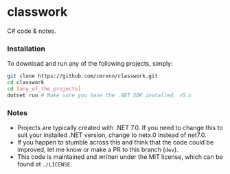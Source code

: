# classwork
C# code &amp; notes.

### Installation
To download and run any of the following projects, simply:
```bash
git clone https://github.com/cmrxnn/classwork.git
cd classwork
cd [any_of_the_projects]
dotnet run # Make sure you have the .NET SDK installed, >5.x
```

### Notes
- Projects are typically created with .NET 7.0. If you need to change this to suit your installed .NET version, change <TargetFramework /> to netx.0 instead of net7.0.
- If you happen to stumble across this and think that the code could be improved, let me know or make a PR to this branch (`dev`).
- This code is maintained and written under the MIT license, which can be found at `./LICENSE`.
